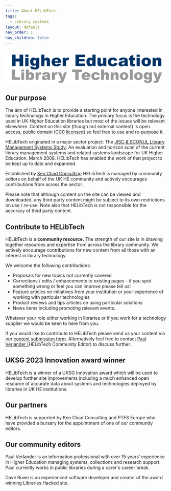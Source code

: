 ```yaml
---
title: About HELibTech
tags:
  - Library systems
layout: default
nav_order: 1
has_children: false
---
```

![Higher Education Library Technology Logo](/assets/images/helibtech-logo.png)

## Our purpose

The aim of HELibTech is to provide a starting point for anyone interested in library technology in Higher Education. The primary focus is the technology used in UK Higher Education libraries but most of the issues will be relevant elsewhere. Content on this site (though not external content) is open access, public domain ([CC0 licensed](https://creativecommons.org/publicdomain/zero/1.0/)) so feel free to use and re-purpose it.

HELibTech originated in a major sector project: The [JISC & SCONUL Library Management Systems Study](http://www.webarchive.org.uk/wayback/archive/20140615073047/http://www.jisc.ac.uk/media/documents/programmes/resourcediscovery/lmsstudy.pdf): An evaluation and horizon scan of the current library management systems and related systems landscape for UK Higher Education. March 2008. HELibTech has enabled the work of that project to be kept up to date and expanded. 

Established by [Ken Chad Consulting](http://www.kenchadconsulting.com/) HELibTech is managed by community editors on behalf of the UK HE community and actively encourages contributions from across the sector.

Please note that although content on the site can be viewed and downloaded, any third party content might be subject to its own restrictions on use / re-use. Note also that HELibTech is not responsible for the accuracy of third party content.

## Contribute to HELibTech

HELibTech is a **community resource.** The strength of our site is in drawing together resources and expertise from across the library community. We actively encourage contributions for new content from all those with an interest in library technology.

We welcome the following contributions:

* Proposals for new topics not currently covered
* Corrections / edits / enhancements to existing pages - if you spot something wrong or feel you can improve please tell us!
* Feature articles on initiatives from your institution or your experience of working with particular technologies
* Product reviews and tips articles on using particular solutions
* News items including promoting relevant events.

Whatever your role either working in libraries or if you work for a technology supplier we would be keen to here from you.

If you would like to contribute to HELibTech please send us your content via our [content submission form](https://forms.gle/UmtXM59GMVpq1uMr5). Alternatively feel free to contact [Paul Verlander (](paulverlander@gmail.com)HELibTech Community Editor) to discuss further.

## UKSG 2023 Innovation award winner

HELibTech is a winner of a UKSG Innovation award which will be used to develop further site improvements including a much enhanced open resource of accurate data about systems and technologies deployed by libraries in UK HE institutions.

## Our partners

HELibTech is supported by Ken Chad Consulting and PTFS Europe who have provided a bursary for the appointment of one of our community editors.

## Our community editors

Paul Verlander  is an information professional with over 15 years’ experience in Higher Education managing systems, collections and research support. Paul currently works in public libraries during a carer's career break.

Dave Rowe is an experienced software developer and creator of the award winning Libraries Hacked site.
